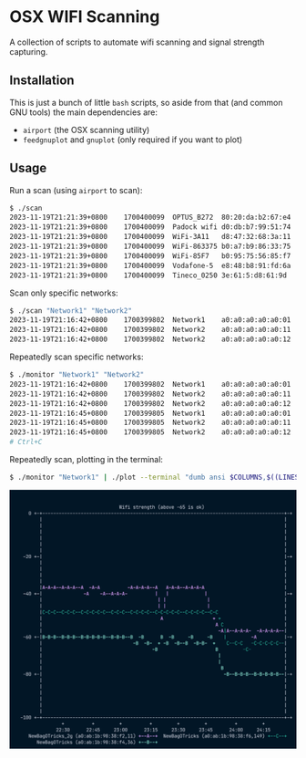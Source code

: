 OSX WIFI Scanning
=================

A collection of scripts to automate wifi scanning and signal strength capturing.

Installation
------------

This is just a bunch of little `bash` scripts, so aside from that (and common
GNU tools) the main dependencies are:

- `airport` (the OSX scanning utility)
- `feedgnuplot` and `gnuplot` (only required if you want to plot)

Usage
-----

Run a scan (using `airport` to scan):

```sh
$ ./scan
2023-11-19T21:21:39+0800	1700400099	OPTUS_B272	80:20:da:b2:67:e4	132	-83
2023-11-19T21:21:39+0800	1700400099	Padock wifi	d0:db:b7:99:51:74	11	-85
2023-11-19T21:21:39+0800	1700400099	WiFi-3A11	d8:47:32:68:3a:11	9	-90
2023-11-19T21:21:39+0800	1700400099	WiFi-863375	b0:a7:b9:86:33:75	7	-93
2023-11-19T21:21:39+0800	1700400099	WiFi-85F7	b0:95:75:56:85:f7	8	-86
2023-11-19T21:21:39+0800	1700400099	Vodafone-5	e8:48:b8:91:fd:6a	1	-90
2023-11-19T21:21:39+0800	1700400099	Tineco_0250	3e:61:5:d8:61:9d	1	-83
```

Scan only specific networks:

```sh
$ ./scan "Network1" "Network2"
2023-11-19T21:16:42+0800	1700399802	Network1	a0:a0:a0:a0:a0:01	11	-36
2023-11-19T21:16:42+0800	1700399802	Network2	a0:a0:a0:a0:a0:11	36	-61
2023-11-19T21:16:42+0800	1700399802	Network2	a0:a0:a0:a0:a0:12	149	-47
```

Repeatedly scan specific networks:

```sh
$ ./monitor "Network1" "Network2"
2023-11-19T21:16:42+0800	1700399802	Network1	a0:a0:a0:a0:a0:01	11	-36
2023-11-19T21:16:42+0800	1700399802	Network2	a0:a0:a0:a0:a0:11	36	-61
2023-11-19T21:16:42+0800	1700399802	Network2	a0:a0:a0:a0:a0:12	149	-47
2023-11-19T21:16:45+0800	1700399805	Network1	a0:a0:a0:a0:a0:01	11	-37
2023-11-19T21:16:45+0800	1700399805	Network2	a0:a0:a0:a0:a0:11	36	-61
2023-11-19T21:16:45+0800	1700399805	Network2	a0:a0:a0:a0:a0:12	149	-46
# Ctrl+C
```

Repeatedly scan, plotting in the terminal:

```sh
$ ./monitor "Network1" | ./plot --terminal "dumb ansi $COLUMNS,$((LINES-4))"
```
![Terminal plot](./GnuPlot.png)
